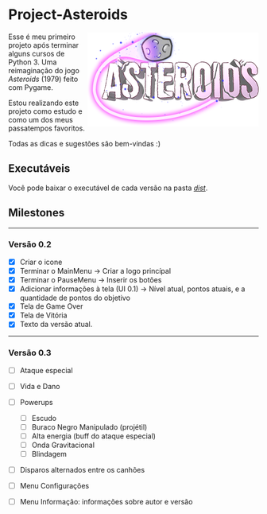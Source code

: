 # Project-Asteroids

<img src="Project_Asteroids/images/logo/logo.png" align="right">

Esse é meu primeiro projeto após terminar alguns cursos de Python 3. Uma reimaginação do jogo _Asteroids_ (1979) feito com Pygame. 

Estou realizando este projeto como estudo e como um dos meus passatempos favoritos.

Todas as dicas e sugestões são bem-vindas :)


## Executáveis

Você pode baixar o executável de cada versão na pasta _[dist](https://github.com/HugoPFe/Project-Asteroids/tree/main/Project_Asteroids/dist)_.


## Milestones

---

### Versão 0.2

- [x] Criar o icone
- [x] Terminar o MainMenu → Criar a logo princípal
- [x] Terminar o PauseMenu → Inserir os botões
- [x] Adicionar informações à tela (UI 0.1) → Nível atual, pontos atuais, e a quantidade de pontos do objetivo
- [x] Tela de Game Over
- [x] Tela de Vitória
- [x] Texto da versão atual.

---

### Versão 0.3

- [ ] Ataque especial
- [ ] Vida e Dano
- [ ] Powerups
  - [ ]  Escudo
  - [ ]  Buraco Negro Manipulado (projétil)
  - [ ]  Alta energia (buff do ataque especial)
  - [ ]  Onda Gravitacional
  - [ ]  Blindagem
- [ ] Disparos alternados entre os canhões
- [ ] Menu Configurações
- [ ] Menu Informação: informações sobre autor e versão


